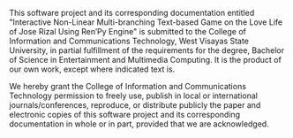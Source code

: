 This software project and its corresponding documentation entitled 
"Interactive Non-Linear Multi-branching Text-based Game on the Love Life of Jose Rizal Using Ren’Py Engine" is submitted to the College of Information and Communications Technology, West Visayas State University, in partial fulfillment of the requirements for the degree, Bachelor of Science in Entertainment and Multimedia Computing. It is the product of our own work, except where indicated text is.

We hereby grant the College of Information and Communications Technology permission to freely use, publish in local or international journals/conferences, reproduce, or distribute publicly the paper and electronic copies of this software project and its corresponding documentation in whole or in part, provided that we are acknowledged.
